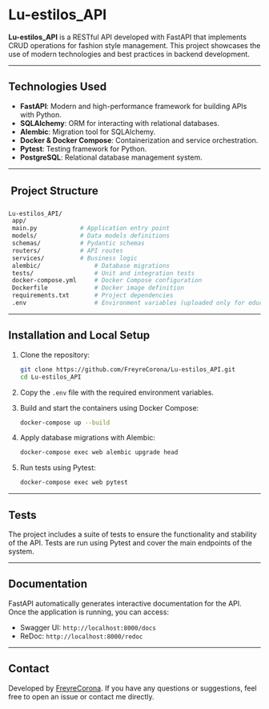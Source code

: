 
# Lu-estilos_API

**Lu-estilos_API** is a RESTful API developed with FastAPI that implements CRUD operations for fashion style management. This project showcases the use of modern technologies and best practices in backend development.

---

## Technologies Used

- **FastAPI**: Modern and high-performance framework for building APIs with Python.
- **SQLAlchemy**: ORM for interacting with relational databases.
- **Alembic**: Migration tool for SQLAlchemy.
- **Docker & Docker Compose**: Containerization and service orchestration.
- **Pytest**: Testing framework for Python.
- **PostgreSQL**: Relational database management system.

---

##  Project Structure

```bash
Lu-estilos_API/
 app/
 main.py            # Application entry point
 models/            # Data models definitions
 schemas/           # Pydantic schemas
 routers/           # API routes
 services/          # Business logic
 alembic/               # Database migrations
 tests/                 # Unit and integration tests
 docker-compose.yml     # Docker Compose configuration
 Dockerfile             # Docker image definition
 requirements.txt       # Project dependencies
 .env                   # Environment variables (uploaded only for educational proposal)
```

---

## Installation and Local Setup

1. Clone the repository:
   ```bash
   git clone https://github.com/FreyreCorona/Lu-estilos_API.git
   cd Lu-estilos_API
   ```

2. Copy the `.env` file with the required environment variables.

3. Build and start the containers using Docker Compose:
   ```bash
   docker-compose up --build
   ```

4. Apply database migrations with Alembic:
   ```bash
   docker-compose exec web alembic upgrade head
   ```

5. Run tests using Pytest:
   ```bash
   docker-compose exec web pytest
   ```

---

##  Tests

The project includes a suite of tests to ensure the functionality and stability of the API. Tests are run using Pytest and cover the main endpoints of the system.

---

## Documentation

FastAPI automatically generates interactive documentation for the API. Once the application is running, you can access:

- Swagger UI: `http://localhost:8000/docs`
- ReDoc: `http://localhost:8000/redoc`

---


## Contact

Developed by [FreyreCorona](https://github.com/FreyreCorona). If you have any questions or suggestions, feel free to open an issue or contact me directly.